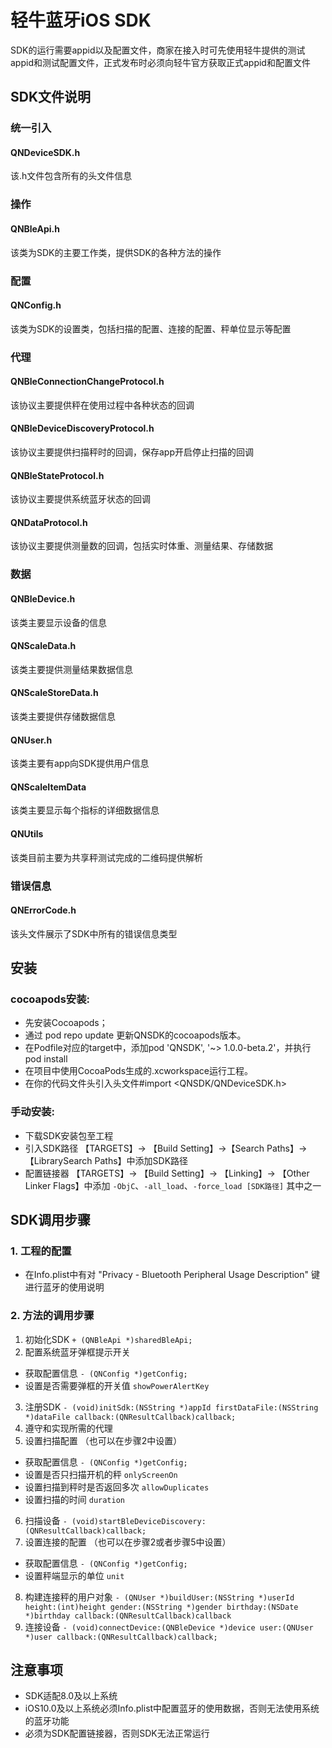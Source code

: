 # 轻牛蓝牙iOS SDK 

SDK的运行需要appid以及配置文件，商家在接入时可先使用轻牛提供的测试appid和测试配置文件，正式发布时必须向轻牛官方获取正式appid和配置文件

## SDK文件说明
### 统一引入
#### QNDeviceSDK.h
该.h文件包含所有的头文件信息

### 操作
#### QNBleApi.h
该类为SDK的主要工作类，提供SDK的各种方法的操作

### 配置
#### QNConfig.h
该类为SDK的设置类，包括扫描的配置、连接的配置、秤单位显示等配置

### 代理
#### QNBleConnectionChangeProtocol.h
该协议主要提供秤在使用过程中各种状态的回调
#### QNBleDeviceDiscoveryProtocol.h
该协议主要提供扫描秤时的回调，保存app开启停止扫描的回调
#### QNBleStateProtocol.h
该协议主要提供系统蓝牙状态的回调
#### QNDataProtocol.h
该协议主要提供测量数的回调，包括实时体重、测量结果、存储数据


### 数据
#### QNBleDevice.h
该类主要显示设备的信息

#### QNScaleData.h
该类主要提供测量结果数据信息

#### QNScaleStoreData.h
该类主要提供存储数据信息

#### QNUser.h
该类主要有app向SDK提供用户信息

#### QNScaleItemData
该类主要显示每个指标的详细数据信息

#### QNUtils
该类目前主要为共享秤测试完成的二维码提供解析

### 错误信息
#### QNErrorCode.h
该头文件展示了SDK中所有的错误信息类型

## 安装

### cocoapods安装:
- 先安装Cocoapods；
- 通过 pod repo update 更新QNSDK的cocoapods版本。
- 在Podfile对应的target中，添加pod 'QNSDK', '~> 1.0.0-beta.2'，并执行pod install
- 在项目中使用CocoaPods生成的.xcworkspace运行工程。
- 在你的代码文件头引入头文件#import <QNSDK/QNDeviceSDK.h>

### 手动安装:
- 下载SDK安装包至工程
- 引入SDK路径 【TARGETS】-> 【Build Setting】->【Search Paths】->【LibrarySearch Paths】中添加SDK路径
- 配置链接器 【TARGETS】-> 【Build Setting】-> 【Linking】-> 【Other Linker Flags】中添加 `-ObjC`、`-all_load`、`-force_load [SDK路径]` 其中之一


## SDK调用步骤

### 1. 工程的配置

- 在Info.plist中有对 "Privacy - Bluetooth Peripheral Usage Description" 键 进行蓝牙的使用说明

### 2. 方法的调用步骤

1. 初始化SDK `+ (QNBleApi *)sharedBleApi;`
2. 配置系统蓝牙弹框提示开关
+ 获取配置信息 `- (QNConfig *)getConfig;`
+ 设置是否需要弹框的开关值 `showPowerAlertKey`
3. 注册SDK `- (void)initSdk:(NSString *)appId firstDataFile:(NSString *)dataFile callback:(QNResultCallback)callback;`
4. 遵守和实现所需的代理
5. 设置扫描配置 （也可以在步骤2中设置）
+ 获取配置信息 `- (QNConfig *)getConfig;`
+ 设置是否只扫描开机的秤 `onlyScreenOn`
+ 设置扫描到秤时是否返回多次 `allowDuplicates`
+ 设置扫描的时间 `duration`
6. 扫描设备 `- (void)startBleDeviceDiscovery:(QNResultCallback)callback;`
7. 设置连接的配置 （也可以在步骤2或者步骤5中设置）
+ 获取配置信息 `- (QNConfig *)getConfig;`
+ 设置秤端显示的单位 `unit`
8. 构建连接秤的用户对象 `- (QNUser *)buildUser:(NSString *)userId height:(int)height gender:(NSString *)gender birthday:(NSDate *)birthday callback:(QNResultCallback)callback`
9. 连接设备 `- (void)connectDevice:(QNBleDevice *)device user:(QNUser *)user callback:(QNResultCallback)callback;`



## 注意事项
- SDK适配8.0及以上系统
- iOS10.0及以上系统必须Info.plist中配置蓝牙的使用数据，否则无法使用系统的蓝牙功能
- 必须为SDK配置链接器，否则SDK无法正常运行

